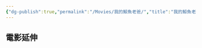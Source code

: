 ```yaml
---
{"dg-publish":true,"permalink":"/Movies/我的鯨魚老爸/","title":"我的鯨魚老爸","tags":["#🎬Movie"],"noteIcon":"3","updated":"2025-05-11T11:59:51.860+08:00"}
---
```







## 電影延伸


